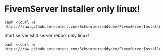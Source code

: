 # FivemServer Installer only linux!
```
bash <(curl -s https://raw.githubusercontent.com/Schwarzerteddydev/FivemServerInstaller/main/FivemServerInstaller.sh)
```


Start server whit server reboot only linux!
```
bash <(curl -s https://raw.githubusercontent.com/Schwarzerteddydev/FivemServerInstaller/main/autorebootstart.sh)
```
